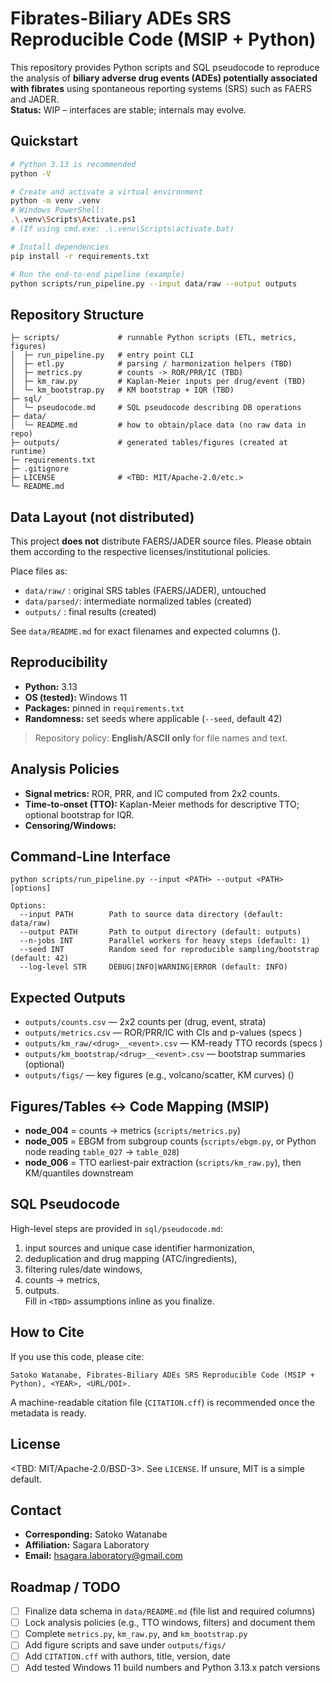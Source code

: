 # Fibrates-Biliary ADEs SRS Reproducible Code (MSIP + Python)

This repository provides Python scripts and SQL pseudocode to reproduce the analysis of **biliary adverse drug events (ADEs) potentially associated with fibrates** using spontaneous reporting systems (SRS) such as FAERS and JADER.  
**Status:** WIP – interfaces are stable; internals may evolve.

## Quickstart

```bash
# Python 3.13 is recommended
python -V

# Create and activate a virtual environment
python -m venv .venv
# Windows PowerShell:
.\.venv\Scripts\Activate.ps1
# (If using cmd.exe: .\.venv\Scripts\activate.bat)

# Install dependencies
pip install -r requirements.txt

# Run the end-to-end pipeline (example)
python scripts/run_pipeline.py --input data/raw --output outputs
```

## Repository Structure

```
├─ scripts/             # runnable Python scripts (ETL, metrics, figures)
│  ├─ run_pipeline.py   # entry point CLI
│  ├─ etl.py            # parsing / harmonization helpers (TBD)
│  ├─ metrics.py        # counts -> ROR/PRR/IC (TBD)
│  ├─ km_raw.py         # Kaplan-Meier inputs per drug/event (TBD)
│  └─ km_bootstrap.py   # KM bootstrap + IQR (TBD)
├─ sql/
│  └─ pseudocode.md     # SQL pseudocode describing DB operations
├─ data/
│  └─ README.md         # how to obtain/place data (no raw data in repo)
├─ outputs/             # generated tables/figures (created at runtime)
├─ requirements.txt
├─ .gitignore
├─ LICENSE              # <TBD: MIT/Apache-2.0/etc.>
└─ README.md
```

## Data Layout (not distributed)

This project **does not** distribute FAERS/JADER source files. Please obtain them according to the respective licenses/institutional policies.

Place files as:
- `data/raw/`   : original SRS tables (FAERS/JADER), untouched  
- `data/parsed/`: intermediate normalized tables (created)  
- `outputs/`    : final results (created)

See `data/README.md` for exact filenames and expected columns (<TBD>).

## Reproducibility

- **Python:** 3.13  
- **OS (tested):** Windows 11  
- **Packages:** pinned in `requirements.txt`  
- **Randomness:** set seeds where applicable (`--seed`, default 42)

> Repository policy: **English/ASCII only** for file names and text.

## Analysis Policies

- **Signal metrics:** ROR, PRR, and IC computed from 2x2 counts.  
- **Time-to-onset (TTO):** Kaplan-Meier methods for descriptive TTO; optional bootstrap for IQR.  
- **Censoring/Windows:** <TBD>

## Command-Line Interface

```text
python scripts/run_pipeline.py --input <PATH> --output <PATH> [options]

Options:
  --input PATH        Path to source data directory (default: data/raw)
  --output PATH       Path to output directory (default: outputs)
  --n-jobs INT        Parallel workers for heavy steps (default: 1)
  --seed INT          Random seed for reproducible sampling/bootstrap (default: 42)
  --log-level STR     DEBUG|INFO|WARNING|ERROR (default: INFO)
```

## Expected Outputs

- `outputs/counts.csv` — 2x2 counts per (drug, event, strata)  
- `outputs/metrics.csv` — ROR/PRR/IC with CIs and p-values (specs <TBD>)  
- `outputs/km_raw/<drug>__<event>.csv` — KM-ready TTO records (specs <TBD>)  
- `outputs/km_bootstrap/<drug>__<event>.csv` — bootstrap summaries (optional)  
- `outputs/figs/` — key figures (e.g., volcano/scatter, KM curves) (<TBD>)


## Figures/Tables ↔ Code Mapping (MSIP)

- **node_004** = counts -> metrics (`scripts/metrics.py`)  
- **node_005** = EBGM from subgroup counts (`scripts/ebgm.py`, or Python node reading `table_027` -> `table_028`)  
- **node_006** = TTO earliest-pair extraction (`scripts/km_raw.py`), then KM/quantiles downstream

## SQL Pseudocode

High-level steps are provided in `sql/pseudocode.md`:
1) input sources and unique case identifier harmonization,  
2) deduplication and drug mapping (ATC/ingredients),  
3) filtering rules/date windows,  
4) counts -> metrics,  
5) outputs.  
Fill in `<TBD>` assumptions inline as you finalize.

## How to Cite

If you use this code, please cite:

```
Satoko Watanabe, Fibrates-Biliary ADEs SRS Reproducible Code (MSIP + Python), <YEAR>, <URL/DOI>.
```

A machine-readable citation file (`CITATION.cff`) is recommended once the metadata is ready.

## License

<TBD: MIT/Apache-2.0/BSD-3>. See `LICENSE`. If unsure, MIT is a simple default.

## Contact

- **Corresponding:** Satoko Watanabe  
- **Affiliation:** Sagara Laboratory  
- **Email:** hsagara.laboratory@gmail.com

## Roadmap / TODO

- [ ] Finalize data schema in `data/README.md` (file list and required columns)
- [ ] Lock analysis policies (e.g., TTO windows, filters) and document them
- [ ] Complete `metrics.py`, `km_raw.py`, and `km_bootstrap.py`
- [ ] Add figure scripts and save under `outputs/figs/`
- [ ] Add `CITATION.cff` with authors, title, version, date
- [ ] Add tested Windows 11 build numbers and Python 3.13.x patch versions
